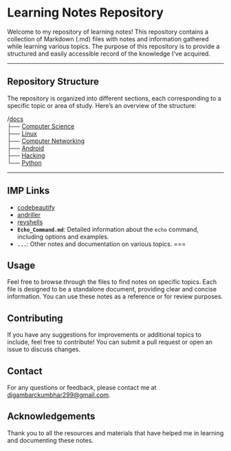 # Learning Notes Repository

Welcome to my repository of learning notes! This repository contains a collection of Markdown (.md) files with notes and information gathered while learning various topics. The purpose of this repository is to provide a structured and easily accessible record of the knowledge I've acquired.

***
## Repository Structure

The repository is organized into different sections, each corresponding to a specific topic or area of study. Here’s an overview of the structure:


/[docs](https://github.com/Artist-dk/Notes/blob/master/docs/linux.md)<br />
├── [Computer Science](https://github.com/Artist-dk/Notes/blob/master/docs/computer-science.md) <br />
├── [Linux](https://github.com/Artist-dk/Notes/blob/master/docs/linux.md)<br />
├── [Computer Networking](https://github.com/Artist-dk/Notes/blob/master/docs/network.md)<br />
├── [Android](https://github.com/Artist-dk/Notes/blob/master/docs/android.md)<br />
├── [Hacking](https://github.com/Artist-dk/Notes/blob/master/docs/hacking.md)<br />
└── [Python](https://github.com/Artist-dk/Notes/blob/master/docs/linux.md)<br />

---
## IMP Links

- [codebeautify](https://codebeautify.org/html-to-markdown)
- [andriller](https://github.com/den4uk/andriller/tree/master)
- [revshells](https://www.revshells.com/)
- **`Echo_Command.md`**: Detailed information about the `echo` command, including options and examples.
- **`...`**: Other notes and documentation on various topics.
===
## Usage

Feel free to browse through the files to find notes on specific topics. Each file is designed to be a standalone document, providing clear and concise information. You can use these notes as a reference or for review purposes.

## Contributing

If you have any suggestions for improvements or additional topics to include, feel free to contribute! You can submit a pull request or open an issue to discuss changes.


## Contact

For any questions or feedback, please contact me at [digambarckumbhar299@gmail.com](mailto:digambarckumbhar299@gmail.com).

## Acknowledgements

Thank you to all the resources and materials that have helped me in learning and documenting these notes.

